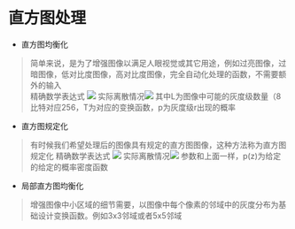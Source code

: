 # 直方图处理
- 直方图均衡化
> 简单来说，是为了增强图像以满足人眼视觉或其它用途，例如过亮图像，过暗图像，低对比度图像，高对比度图像，完全自动化处理的函数，不需要额外的输入<br/>
> 精确数学表达式 ![](https://latex.codecogs.com/svg.latex?\fn_jvn&space;s=T(r)=(L-1)\int_{0}^{r}p_r(w)dw) 实际离散情况![](https://latex.codecogs.com/svg.latex?\fn_jvn&space;s_k=T(r_k)=(L-1)\sum_{j=0}^{k}p_r(r_j)=\frac{(L-1)}{MN}\sum_{j=0}^{k}n_j)
> 其中L为图像中可能的灰度级数量（8比特对应256，T为对应的变换函数，p为灰度级r出现的概率
- 直方图规定化
> 有时候我们希望处理后的图像具有规定的直方图图像，这种方法称为直方图规定化
> 精确数学表达式 ![](https://latex.codecogs.com/svg.latex?\fn_jvn&space;G(z)=(L-1)\int_{0}^{z}p_z(t)dt=s=(L-1)\int_{0}^{r}p_r(w)dw) 实际离散情况![](https://latex.codecogs.com/svg.latex?\fn_jvn&space;G(z_q)=(L-1)\sum_{i=0}^{q}p_z(z_j)=T(r_k)=(L-1)\sum_{j=0}^{k}p_r(r_j)=\frac{(L-1)}{MN}\sum_{j=0}^{k}n_j)
> 参数和上面一样，p(z)为给定的给定的概率密度函数
- 局部直方图均衡化
> 增强图像中小区域的细节需要，以图像中每个像素的邻域中的灰度分布为基础设计变换函数。例如3x3邻域或者5x5邻域
